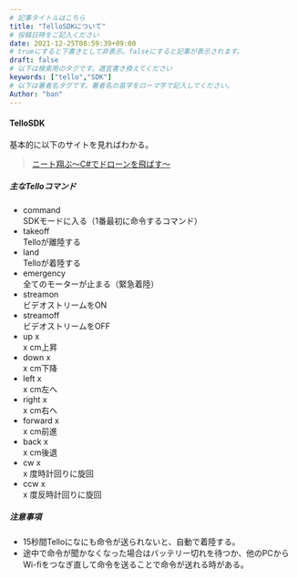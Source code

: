 ```yaml
---
# 記事タイトルはこちら
title: "TelloSDKについて"
# 投稿日時をご記入ください
date: 2021-12-25T08:59:39+09:00
# trueにすると下書きとして非表示。falseにすると記事が表示されます。
draft: false
# 以下は検索用のタグです。適宜書き換えてください
keywords: ["tello","SDK"]
# 以下は著者名タグです。著者名の苗字をローマ字で記入してください。
Author: "ban"
---
```


#### TelloSDK
基本的に以下のサイトを見ればわかる。
> [ニート翔ぶ～C#でドローンを飛ばす～](https://qiita.com/mima_ita/items/f241a519baec6df505d2)  
  
##### 主なTelloコマンド
- command  
    SDKモードに入る（1番最初に命令するコマンド）
- takeoff  
    Telloが離陸する
- land  
    Telloが着陸する
- emergency  
    全てのモーターが止まる（緊急着陸）
- streamon  
    ビデオストリームをON
- streamoff  
    ビデオストリームをOFF
- up x  
    x cm上昇
- down x  
    x cm下降
- left x  
    x cm左へ
- right x  
    x cm右へ
- forward x  
    x cm前進
- back x  
    x cm後退
- cw x  
    x 度時計回りに旋回
- ccw x  
    x 度反時計回りに旋回

##### 注意事項
- 15秒間Telloになにも命令が送られないと、自動で着陸する。
- 途中で命令が聞かなくなった場合はバッテリー切れを待つか、他のPCからWi-fiをつなぎ直して命令を送ることで命令が送れる時がある。